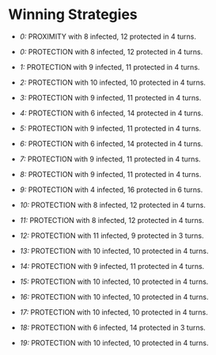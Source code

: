 # Winning Strategies


* _0:_ PROXIMITY with 8 infected, 12 protected in 4 turns.


* _0:_ PROTECTION with 8 infected, 12 protected in 4 turns.


* _1:_ PROTECTION with 9 infected, 11 protected in 4 turns.


* _2:_ PROTECTION with 10 infected, 10 protected in 4 turns.


* _3:_ PROTECTION with 9 infected, 11 protected in 4 turns.


* _4:_ PROTECTION with 6 infected, 14 protected in 4 turns.


* _5:_ PROTECTION with 9 infected, 11 protected in 4 turns.


* _6:_ PROTECTION with 6 infected, 14 protected in 4 turns.


* _7:_ PROTECTION with 9 infected, 11 protected in 4 turns.


* _8:_ PROTECTION with 9 infected, 11 protected in 4 turns.


* _9:_ PROTECTION with 4 infected, 16 protected in 6 turns.


* _10:_ PROTECTION with 8 infected, 12 protected in 4 turns.


* _11:_ PROTECTION with 8 infected, 12 protected in 4 turns.


* _12:_ PROTECTION with 11 infected, 9 protected in 3 turns.


* _13:_ PROTECTION with 10 infected, 10 protected in 4 turns.


* _14:_ PROTECTION with 9 infected, 11 protected in 4 turns.


* _15:_ PROTECTION with 10 infected, 10 protected in 4 turns.


* _16:_ PROTECTION with 10 infected, 10 protected in 4 turns.


* _17:_ PROTECTION with 10 infected, 10 protected in 4 turns.


* _18:_ PROTECTION with 6 infected, 14 protected in 3 turns.


* _19:_ PROTECTION with 10 infected, 10 protected in 4 turns.

